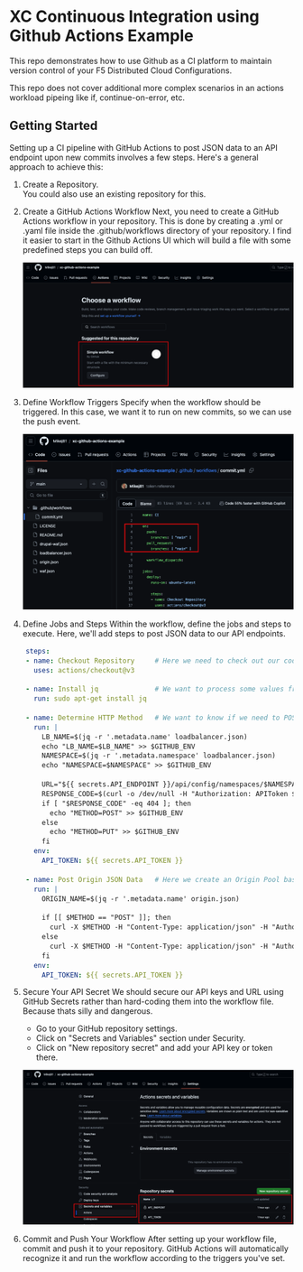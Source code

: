 # XC Continuous Integration using Github Actions Example

This repo demonstrates how to use Github as a CI platform to maintain version control of your F5 Distributed Cloud Configurations.

This repo does not cover additional more complex scenarios in an actions workload pipeing like if, continue-on-error, etc.

## Getting Started

Setting up a CI pipeline with GitHub Actions to post JSON data to an API endpoint upon new commits involves a few steps. Here's a general approach to achieve this:

1. Create a Repository.  
You could also use an existing repository for this.

2. Create a GitHub Actions Workflow
Next, you need to create a GitHub Actions workflow in your repository. This is done by creating a .yml or .yaml file inside the .github/workflows directory of your repository. I find it easier to start in the Github Actions UI which will build a file with some predefined steps you can build off.

    ![step2.png](images/step2.png)

3. Define Workflow Triggers
Specify when the workflow should be triggered. In this case, we want it to run on new commits, so we can use the push event.

    ![triggers.png](images/triggers.png)

4. Define Jobs and Steps
Within the workflow, define the jobs and steps to execute. Here, we'll add steps to post JSON data to our API endpoints.

```yaml
    steps:
    - name: Checkout Repository     # Here we need to check out our code so we can do something with it.
      uses: actions/checkout@v3

    - name: Install jq              # We want to process some values from the JSON so we need to make sure jq is available.
      run: sudo apt-get install jq

    - name: Determine HTTP Method   # We want to know if we need to POST or PUT the JSON data.  POST is to create new, PUT is to update / replace.
      run: |
        LB_NAME=$(jq -r '.metadata.name' loadbalancer.json)
        echo "LB_NAME=$LB_NAME" >> $GITHUB_ENV
        NAMESPACE=$(jq -r '.metadata.namespace' loadbalancer.json)
        echo "NAMESPACE=$NAMESPACE" >> $GITHUB_ENV
  
        URL="${{ secrets.API_ENDPOINT }}/api/config/namespaces/$NAMESPACE/http_loadbalancers/$LB_NAME" # Adjust endpoint
        RESPONSE_CODE=$(curl -o /dev/null -H "Authorization: APIToken $API_TOKEN" -s -w "%{http_code}\n" -X GET "$URL")
        if [ "$RESPONSE_CODE" -eq 404 ]; then
          echo "METHOD=POST" >> $GITHUB_ENV
        else
          echo "METHOD=PUT" >> $GITHUB_ENV
        fi
      env:
        API_TOKEN: ${{ secrets.API_TOKEN }}

    - name: Post Origin JSON Data   # Here we create an Origin Pool based on the origin.json
      run: |
        ORIGIN_NAME=$(jq -r '.metadata.name' origin.json)

        if [[ $METHOD == "POST" ]]; then
          curl -X $METHOD -H "Content-Type: application/json" -H "Authorization: APIToken $API_TOKEN" -d @origin.json ${{ secrets.API_ENDPOINT }}/api/config/namespaces/$NAMESPACE/origin_pools
        else
          curl -X $METHOD -H "Content-Type: application/json" -H "Authorization: APIToken $API_TOKEN" -d @origin.json ${{ secrets.API_ENDPOINT }}/api/config/namespaces/$NAMESPACE/origin_pools/$ORIGIN_NAME
        fi
      env:
        API_TOKEN: ${{ secrets.API_TOKEN }}
```

5. Secure Your API Secret
We should secure our API keys and URL using GitHub Secrets rather than hard-coding them into the workflow file. Because thats silly and dangerous.

    - Go to your GitHub repository settings.
    - Click on "Secrets and Variables" section under Security.
    - Click on "New repository secret" and add your API key or token there.

    ![secrets.png](images/secrets.png)

6. Commit and Push Your Workflow
After setting up your workflow file, commit and push it to your repository. GitHub Actions will automatically recognize it and run the workflow according to the triggers you've set.
